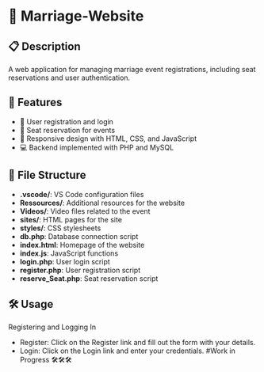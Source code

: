 # 💍 Marriage-Website

## 📋 Description
A web application for managing marriage event registrations, including seat reservations and user authentication.

## 🌟 Features
- 👤 User registration and login
- 💺 Seat reservation for events
- 📱 Responsive design with HTML, CSS, and JavaScript
- 💻 Backend implemented with PHP and MySQL

## 📂 File Structure
- **.vscode/**: VS Code configuration files
- **Ressources/**: Additional resources for the website
- **Videos/**: Video files related to the event
- **sites/**: HTML pages for the site
- **styles/**: CSS stylesheets
- **db.php**: Database connection script
- **index.html**: Homepage of the website
- **index.js**: JavaScript functions
- **login.php**: User login script
- **register.php**: User registration script
- **reserve_Seat.php**: Seat reservation script

## 🛠️ Usage
Registering and Logging In

- Register: Click on the Register link and fill out the form with your details.
- Login: Click on the Login link and enter your credentials.
#Work in Progress 🛠️🛠️🛠️
